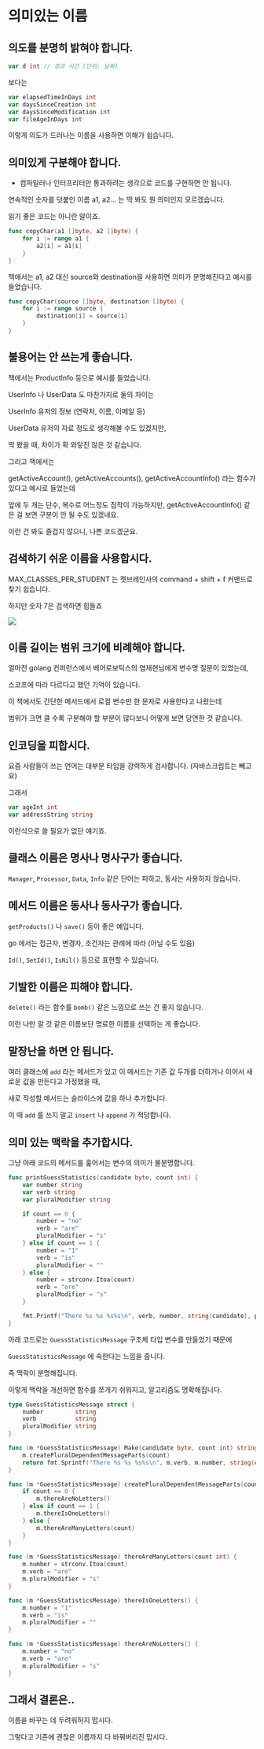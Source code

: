# 의미있는 이름

## 의도를 분명히 밝혀야 합니다.

```go
var d int // 경과 시간 (단위: 날짜)
```

보다는

```go
var elapsedTimeInDays int
var daysSinceCreation int
var daysSinceModification int
var fileAgeInDays int
```

이렇게 의도가 드러나는 이름을 사용하면 이해가 쉽습니다.

## 의미있게 구분해야 합니다.

- 컴파일러나 인터프리터만 통과하려는 생각으로 코드를 구현하면 안 됩니다.

연속적인 숫자를 덧붙인 이름 a1, a2... 는 딱 봐도 뭔 의미인지 모르겠습니다.

읽기 좋은 코드는 아니란 말이죠.

```go
func copyChar(a1 []byte, a2 []byte) {
	for i := range a1 {
		a2[i] = a1[i]
	}
}
```

책에서는 a1, a2 대신 source와 destination을 사용하면 의미가 분명해진다고 예시를 들었습니다.

```go
func copyChar(source []byte, destination []byte) {
	for i := range source {
		destination[i] = source[i]
	}
}
```

## 불용어는 안 쓰는게 좋습니다.

책에서는 ProductInfo 등으로 예시를 들었습니다.

UserInfo 나 UserData 도 마찬가지로 둘의 차이는 

UserInfo 유저의 정보 (연락처, 이름, 이메일 등) 

UserData 유저의 자료 정도로 생각해볼 수도 있겠지만,

딱 봤을 때, 차이가 확 와닿진 않은 것 같습니다.

그리고 책에서는

getActiveAccount(), getActiveAccounts(), getActiveAccountInfo() 라는 함수가 있다고 예시로 들었는데

앞에 두 개는 단수, 복수로 어느정도 짐작이 가능하지만, getActiveAccountInfo() 같은 걸 보면 구분이 안 될 수도 있겠네요.

이런 건 봐도 즐겁지 않으니, 나쁜 코드겠군요.

## 검색하기 쉬운 이름을 사용합시다.

MAX_CLASSES_PER_STUDENT 는 젯브레인사의 command + shift + f 커맨드로 찾기 쉽습니다.

하지만 숫자 7은 검색하면 힘들죠

![](KWANOK_IMAGES/7search.png)

## 이름 길이는 범위 크기에 비례해야 합니다.

얼마전 golang 컨퍼런스에서 베어로보틱스의 염재현님에게 변수명 질문이 있었는데,

스코프에 따라 다르다고 했던 기억이 있습니다.

이 책에서도 간단한 메서드에서 로컬 변수만 한 문자로 사용한다고 나왔는데

범위가 크면 클 수록 구분해야 할 부분이 많다보니 어떻게 보면 당연한 것 같습니다.

## 인코딩을 피합시다.

요즘 사람들이 쓰는 언어는 대부분 타입을 강력하게 검사합니다. (자바스크립트는 빼고요)

그래서

```go
var ageInt int
var addressString string
```

이런식으로 쓸 필요가 없단 얘기죠.

## 클래스 이름은 명사나 명사구가 좋습니다.

`Manager`, `Processor`, `Data`, `Info` 같은 단어는 피하고, 동사는 사용하지 않습니다.

## 메서드 이름은 동사나 동사구가 좋습니다.

`getProducts()` 나 `save()` 등이 좋은 예입니다.

go 에서는 접근자, 변경자, 조건자는 관례에 따라 (아닐 수도 있음) 

`Id()`, `SetId()`, `IsNil()` 등으로 표현할 수 있습니다.

## 기발한 이름은 피해야 합니다.

`delete()` 라는 함수를 `bomb()` 같은 느낌으로 쓰는 건 좋지 않습니다.

이런 나만 알 것 같은 이름보단 명료한 이름을 선택하는 게 좋습니다. 

## 말장난을 하면 안 됩니다.

여러 클래스에 `add` 라는 메서드가 있고 이 메서드는 기존 값 두개를 더하거나 이어서 새로운 값을 만든다고 가정했을 때,

새로 작성할 메서드는 슬라이스에 값을 하나 추가합니다.

이 때 `add` 를 쓰지 말고 `insert` 나 `append` 가 적당합니다.

## 의미 있는 맥락을 추가합시다.

그냥 아래 코드의 메서드를 훑어서는 변수의 의미가 불분명합니다.

```go
func printGuessStatistics(candidate byte, count int) {
	var number string
	var verb string
	var pluralModifier string

	if count == 0 {
		number = "no"
		verb = "are"
		pluralModifier = "s"
	} else if count == 1 {
		number = "1"
		verb = "is"
		pluralModifier = ""
	} else {
		number = strconv.Itoa(count)
		verb = "are"
		pluralModifier = "s"
	}

	fmt.Printf("There %s %s %s%s\n", verb, number, string(candidate), pluralModifier)
}
```

아래 코드로는 `GuessStatisticsMessage` 구조체 타입 변수를 만들었기 때문에 

`GuessStatisticsMessage` 에 속한다는 느낌을 줍니다.

즉 맥락이 분명해집니다.

이렇게 맥락을 개선하면 함수를 쪼개기 쉬워지고, 알고리즘도 명확해집니다.

```go
type GuessStatisticsMessage struct {
	number         string
	verb           string
	pluralModifier string
}

func (m *GuessStatisticsMessage) Make(candidate byte, count int) string {
	m.createPluralDependentMessageParts(count)
	return fmt.Sprintf("There %s %s %s%s\n", m.verb, m.number, string(candidate), m.pluralModifier)
}

func (m *GuessStatisticsMessage) createPluralDependentMessageParts(count int) {
	if count == 0 {
		m.thereAreNoLetters()
	} else if count == 1 {
		m.thereIsOneLetters()
	} else {
		m.thereAreManyLetters(count)
	}
}

func (m *GuessStatisticsMessage) thereAreManyLetters(count int) {
	m.number = strconv.Itoa(count)
	m.verb = "are"
	m.pluralModifier = "s"
}

func (m *GuessStatisticsMessage) thereIsOneLetters() {
	m.number = "1"
	m.verb = "is"
	m.pluralModifier = ""
}

func (m *GuessStatisticsMessage) thereAreNoLetters() {
	m.number = "no"
	m.verb = "are"
	m.pluralModifier = "s"
}
```

## 그래서 결론은..

이름을 바꾸는 데 두려워하지 맙시다.

그렇다고 기존에 괜찮은 이름까지 다 바꿔버리진 맙시다.

